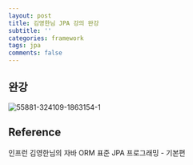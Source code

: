 ```yaml
---
layout: post
title: 김영한님 JPA 강의 완강
subtitle: ''
categories: framework
tags: jpa
comments: false
---
```


## 완강

![55881-324109-1863154-1](https://user-images.githubusercontent.com/43809168/103552064-a3aae100-4eee-11eb-96ef-88153855bd13.jpg)

## Reference

인프런 김영한님의 자바 ORM 표준 JPA 프로그래밍 - 기본편
